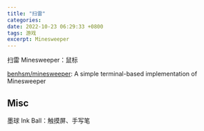 ```yaml
---
title: "扫雷"
categories: 
date: 2022-10-23 06:29:33 +0800
tags: 游戏
excerpt: Minesweeper
---
```



扫雷 Minesweeper：鼠标


[benhsm/minesweeper](https://github.com/benhsm/minesweeper): A simple terminal-based implementation of Minesweeper


## Misc

墨球 Ink Ball：触摸屏、手写笔

